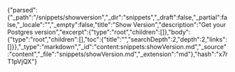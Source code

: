 {"parsed":{"_path":"/snippets/showversion","_dir":"snippets","_draft":false,"_partial":false,"_locale":"","_empty":false,"title":"Show Version","description":"Get your Postgres version","excerpt":{"type":"root","children":[]},"body":{"type":"root","children":[],"toc":{"title":"","searchDepth":2,"depth":2,"links":[]}},"_type":"markdown","_id":"content:snippets:showVersion.md","_source":"content","_file":"snippets/showVersion.md","_extension":"md"},"hash":"x7rT1pVjQX"}